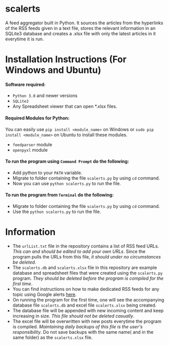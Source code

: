 # scalerts
A feed aggregator built in Python.
It sources the articles from the hyperlinks of the RSS feeds given in a text file, stores the relevant information in an SQLite3 database and creates a .xlsx file with only the latest articles in it everytime it is run.

# Installation Instructions (For Windows and Ubuntu)

#### Software required:
* `Python 3.0` and newer versions
* `SQLite3`
* Any Spreadsheet viewer that can open *.xlsx files.

#### Required Modules for Python:
You can easily use `pip install <module_name>` on Windows or `sudo pip install <module_name>` on Ubuntu to install these modules.
* `feedparser` module
* `openpyxl` module

#### To run the program using `Command Prompt` do the following:
* Add python to your `PATH` variable.
* Migrate to folder containing the file `scalerts.py` by using `cd` command.
* Now you can use `python scalerts.py` to run the file.

#### To run the program from `Terminal` do the following:
* Migrate to folder containing the file `scalerts.py` by using `cd` command.
* Use the `python scalerts.py` to run the file.
 
# Information

* The `urlList.txt` file in the repository contains a list of RSS feed URLs. *This can and should be edited to add your own URLs*. Since the program pulls the URLs from this file, *it should under no circumstances be deleted*.
* The `scalerts.db` and `scalerts.xlsx` file in this repository are example database and spreadsheet files that were created using the `scalerts.py` program. *They should be deleted before the program is compiled for the first time*.
* You can find instructions on how to make dedicated RSS feeds for any topic using Google alerts [here](https://support.google.com/alerts/?hl=en#4815700).
* On running the program for the first time, one will see the accompanying database file `scalerts.db` and excel file `scalerts.xlsx` being created.
 * The database file will be appended with new incoming content and keep increasing in size. _This file should not be deleted casually_.
 * The excel file will be overwritten with new posts everytime the program is compiled. *Maintaining daily backups of this file is the user's responsibility*. Do not save backups with the same name( and in the same folder) as the `scalerts.xlsx` file.
